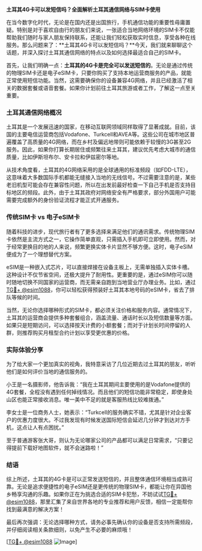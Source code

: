**土耳其4G卡可以发短信吗？全面解析土耳其通信网络与SIM卡使用**

在当今数字化时代，无论是在国内还是出国旅行，手机通信功能的重要性毋庸置疑。特别是对于喜欢自由行的朋友们来说，一张适合当地网络环境的SIM卡不仅能帮助我们随时与家人朋友保持联系，还能让我们轻松获取实时信息，享受各种在线服务。那么问题来了：**土耳其4G卡可以发短信吗？**今天，我们就来聊聊这个话题，并深入探讨土耳其通信网络的特点以及如何选择最适合自己的SIM卡。

首先，让我们明确一点：**土耳其的4G卡是完全可以发送短信的**。无论是通过传统的物理SIM卡还是电子eSIM卡，只要你购买了支持本地运营商服务的产品，就能正常使用短信功能。当然，这需要确保你的设备兼容4G网络，并且已经激活了相关的数据套餐或语音套餐。如果你计划前往土耳其旅游或者工作，了解这一点至关重要。

### 土耳其通信网络概况

土耳其是一个发展迅速的国家，在移动互联网领域同样取得了显著成就。目前，该国的主要电信运营商包括Vodafone、Turkcell和AVEA等。这些公司在城市地区普遍覆盖了高质量的4G网络，而在乡村及偏远地带则可能依赖于较慢的3G甚至2G服务。因此，如果你打算长期居住或频繁往来土耳其，建议优先考虑大城市的通信质量，比如伊斯坦布尔、安卡拉和伊兹密尔等地。

从技术角度看，土耳其的4G网络采用的是全球通用的标准频段（如FDD-LTE），这意味着大多数国际手机都能无缝接入当地的无线信号。不过需要注意的是，某些老旧机型可能会存在兼容性问题，所以在出发前最好检查一下自己手机是否支持目标地区的频段。此外，由于土耳其政府对网络安全有严格要求，部分外国用户可能需要完成额外的身份验证流程才能正式开通服务。

### 传统SIM卡 vs 电子eSIM卡

随着科技的进步，现代旅行者有了更多选择来满足他们的通讯需求。传统物理SIM卡依然是主流方式之一，它操作简单直观，只需插入手机即可立即使用。然而，对于经常更换目的地的人来说，频繁更换实体卡片显然不够方便。这时，电子eSIM便成为了一个理想替代方案。

eSIM是一种嵌入式芯片，可以直接焊接在设备主板上，无需单独插入实体卡槽。这种设计不仅节省空间，还极大提升了耐用性。更重要的是，通过eSIM你可以随时随地切换不同国家的运营商，而无需亲自跑到当地营业厅办理业务。比如，通过[TG💪+ @esim1088](https://t.me/s/esim1088)，你可以轻松获得预装好土耳其本地号码的eSIM卡，省去了排队等候的时间。

当然，无论你选择哪种形式的SIM卡，都必须关注价格和服务内容。通常情况下，土耳其的运营商会提供多种套餐组合，涵盖流量、通话时长以及短信数量等方面。如果只是短期访问，可以选择按天计费的小额套餐；而对于计划长时间停留的人群，则推荐购买月租型合约计划以享受更优惠的价格。

### 实际体验分享

为了给大家一个更加真实的视角，我特意采访了几位近期去过土耳其的朋友，听听他们是如何评价当地的通信服务的。

小王是一名摄影师，他告诉我：“我在土耳其期间主要使用的是Vodafone提供的4G套餐，全程没有遇到任何掉线情况。而且他们的短信功能非常稳定，即使身处山区也能正常接收消息。唯一美中不足的就是客服热线比较难拨通。”

李女士是一位商务人士，她表示：“Turkcell的服务确实不错，尤其是针对企业客户的优惠力度很大。不过我发现有时候发送国际短信会延迟几分钟才到达对方手机，这点让人有点困扰。”

至于普通游客张大哥，则认为无论哪家公司的产品都可以满足日常需求，“只要记得提前下载好地图软件，就不会迷路啦！”

### 结语

综上所述，土耳其的4G卡是可以正常发送短信的，并且整体通信环境相当成熟可靠。无论是追求便捷性的电子eSIM还是更传统的物理SIM卡，都能让你在异国他乡畅享沟通的乐趣。如果你正在为挑选合适的SIM卡犯愁，不妨试试[TG💪+ @esim1088](https://t.me/s/esim1088)，那里汇集了来自世界各地的专业推荐和用户反馈，相信一定能帮你找到最满意的解决方案！

最后再次强调：无论选择哪种方式，请务必事先确认你的设备是否支持所需频段，并仔细阅读相关条款细则，以免产生不必要的麻烦哦！

[[TG💪+ @esim1088](https://t.me/s/esim1088) ![Image](https://i.postimg.cc/4NQfJmqS/Snipaste-2025-05-13-00-14-12.png)]